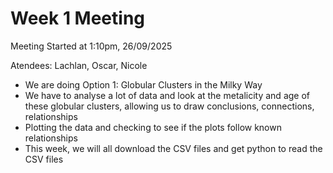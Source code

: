 # Week 1 Meeting

Meeting Started at 1:10pm, 26/09/2025

Atendees: Lachlan, Oscar, Nicole

- We are doing Option 1: Globular Clusters in the Milky Way
- We have to analyse a lot of data and look at the metalicity and age of these globular clusters, allowing us to draw conclusions, connections, relationships
- Plotting the data and checking to see if the plots follow known relationships
- This week, we will all download the CSV files and get python to read the CSV files